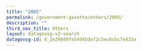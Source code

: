 ```yaml
---
title: "2005"
permalink: /government-gazette/others/2005/
description: ""
third_nav_title: Others
layout: datagovsg-v2-search
datagovsg-id: d_2e298d9fe54d45de72c5ec6cbc7e433a
---
```

